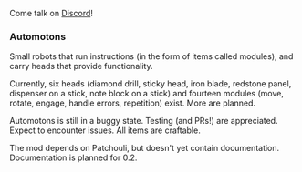 Come talk on [Discord](https://www.discord.gg/n3JFkVk "Automotons Discord")!

### Automotons
Small robots that run instructions (in the form of items called modules), and carry heads that provide functionality.

Currently, six heads (diamond drill, sticky head, iron blade, redstone panel, dispenser on a stick, note block on a stick) and fourteen modules (move, rotate, engage, handle errors, repetition) exist.
More are planned.

Automotons is still in a buggy state. Testing (and PRs!) are appreciated. Expect to encounter issues. All items are craftable.

The mod depends on Patchouli, but doesn't yet contain documentation. Documentation is planned for 0.2.
